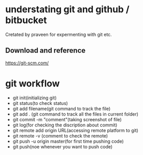 # understating git and github / bitbucket
Cretated by praveen for expermenting with git etc.

## Download and reference
https://git-scm.com/

# git workflow
- git init(initializing git)
- git status(to check status)
- git add filename(git command to track the file)
- git add . (git command to track all the files in current folder)
- git commit -m "comment"(taking screenshot of file)
- git log(for checking the discription about commit)
- git remote add origin URL(accessing remote platform to git)
- git remote -v (comment to check the remote)
- git push -u origin master(for first time pushing code)
- git push(noe whenever you want to push code)